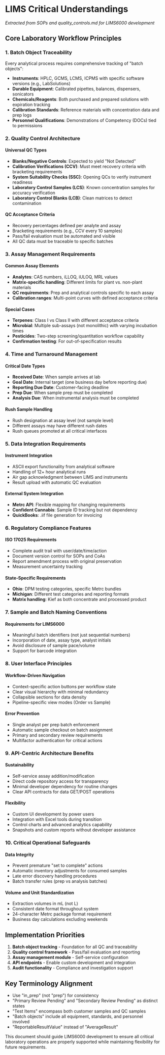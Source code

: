 # LIMS Critical Understandings
*Extracted from SOPs and quality_controls.md for LIMS6000 development*

## Core Laboratory Workflow Principles

### 1. Batch Object Traceability
Every analytical process requires comprehensive tracking of "batch objects":
- **Instruments**: HPLC, GCMS, LCMS, ICPMS with specific software versions (e.g., LabSolutions)
- **Durable Equipment**: Calibrated pipettes, balances, dispensers, sonicators
- **Chemicals/Reagents**: Both purchased and prepared solutions with expiration tracking
- **Calibration Standards**: Reference materials with concentration data and prep logs
- **Personnel Qualifications**: Demonstrations of Competency (DOCs) tied to permissions

### 2. Quality Control Architecture

#### Universal QC Types
- **Blanks/Negative Controls**: Expected to yield "Not Detected"
- **Calibration Verifications (CCV)**: Must meet recovery criteria with bracketing requirements
- **System Suitability Checks (SSC)**: Opening QCs to verify instrument readiness
- **Laboratory Control Samples (LCS)**: Known concentration samples for accuracy verification
- **Laboratory Control Blanks (LCB)**: Clean matrices to detect contamination

#### QC Acceptance Criteria
- Recovery percentages defined per analyte and assay
- Bracketing requirements (e.g., CCV every 10 samples)
- Pass/fail evaluation must be automated and visible
- All QC data must be traceable to specific batches

### 3. Assay Management Requirements

#### Common Assay Elements
- **Analytes**: CAS numbers, iLLOQ, iULOQ, MRL values
- **Matrix-specific handling**: Different limits for plant vs. non-plant materials
- **QC requirements**: Prep and analytical controls specific to each assay
- **Calibration ranges**: Multi-point curves with defined acceptance criteria

#### Special Cases
- **Terpenes**: Class I vs Class II with different acceptance criteria
- **Microbial**: Multiple sub-assays (not monolithic) with varying incubation times
- **Pesticides**: Two-step screening/quantitation workflow capability
- **Confirmation testing**: For out-of-specification results

### 4. Time and Turnaround Management

#### Critical Date Types
- **Received Date**: When sample arrives at lab
- **Goal Date**: Internal target (one business day before reporting due)
- **Reporting Due Date**: Customer-facing deadline
- **Prep Due**: When sample prep must be completed
- **Analysis Due**: When instrumental analysis must be completed

#### Rush Sample Handling
- Rush designation at assay level (not sample level)
- Different assays may have different rush dates
- Rush queues promoted at all critical interfaces

### 5. Data Integration Requirements

#### Instrument Integration
- ASCII export functionality from analytical software
- Handling of 12+ hour analytical runs
- Air gap acknowledgment between LIMS and instruments
- Result upload with automatic QC evaluation

#### External System Integration
- **Metrc API**: Flexible mapping for changing requirements
- **Confident Cannabis**: Sample ID tracking but not dependency
- **QuickBooks**: .iif file generation for invoicing

### 6. Regulatory Compliance Features

#### ISO 17025 Requirements
- Complete audit trail with user/date/time/action
- Document version control for SOPs and CoAs
- Report amendment process with original preservation
- Measurement uncertainty tracking

#### State-Specific Requirements
- **Ohio**: DPM testing categories, specific Metrc bundles
- **Michigan**: Different test categories and reporting formats
- **Matrix handling**: Kief as both concentrate and processed product

### 7. Sample and Batch Naming Conventions

#### Requirements for LIMS6000
- Meaningful batch identifiers (not just sequential numbers)
- Incorporation of date, assay type, analyst initials
- Avoid disclosure of sample pace/volume
- Support for barcode integration

### 8. User Interface Principles

#### Workflow-Driven Navigation
- Context-specific action buttons per workflow state
- Clear visual hierarchy with minimal redundancy
- Collapsible sections for data density
- Pipeline-specific view modes (Order vs Sample)

#### Error Prevention
- Single analyst per prep batch enforcement
- Automatic sample checkout on batch assignment
- Primary and secondary review requirements
- Multifactor authentication for critical actions

### 9. API-Centric Architecture Benefits

#### Sustainability
- Self-service assay addition/modification
- Direct code repository access for transparency
- Minimal developer dependency for routine changes
- Clear API contracts for data GET/POST operations

#### Flexibility
- Custom UI development by power users
- Integration with Excel tools during transition
- Control charts and advanced analytics capability
- Snapshots and custom reports without developer assistance

### 10. Critical Operational Safeguards

#### Data Integrity
- Prevent premature "set to complete" actions
- Automatic inventory adjustments for consumed samples
- Late error discovery handling procedures
- Batch transfer rules (prep vs analysis batches)

#### Volume and Unit Standardization
- Extraction volumes in mL (not L)
- Consistent date format throughout system
- 24-character Metrc package format requirement
- Business day calculations excluding weekends

## Implementation Priorities

1. **Batch object tracking** - Foundation for all QC and traceability
2. **Quality control framework** - Pass/fail evaluation and reporting
3. **Assay management module** - Self-service configuration
4. **API endpoints** - Enable custom development and integration
5. **Audit functionality** - Compliance and investigation support

## Key Terminology Alignment

- Use "in_prep" (not "prep") for consistency
- "Primary Review Pending" and "Secondary Review Pending" as distinct states
- "Test Items" encompass both customer samples and QC samples
- "Batch objects" include all equipment, standards, and personnel involved
- "ReportableResultValue" instead of "AverageResult"

This document should guide LIMS6000 development to ensure all critical laboratory operations are properly supported while maintaining flexibility for future requirements.